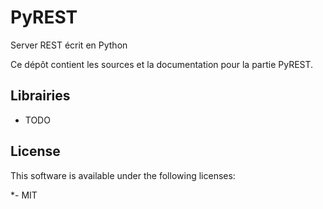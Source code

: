 # PyREST
Server REST écrit en Python

Ce dépôt contient les sources et la documentation pour la partie PyREST.

## Librairies
  - TODO

## License
This software is available under the following licenses:

  *- MIT

